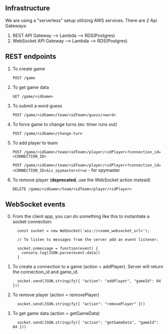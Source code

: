 ## Infrastructure

We are using a "serverless" setup utilizing AWS services. There are 2 Api Gateways:

1) REST API Gateway --> Lambda --> RDS(Postgres)
2) WebSocket API Gateway --> Lambda --> RDS(Postgres)

## REST endpoints

  1. To create game
      
      `POST /game`
      
  2. To get game data
  
      `GET /game/<idGame>`
      
  3. To submit a word guess
  
      `POST /game/<idGame>/team/<idTeam>/guess/<word>`
  
  4. To force game to change turns (ex: timer runs out)

      `POST /game/<idGame>/change-turn`
      
  5. To add player to team
  
      `POST /game/<idGame>/team/<idTeam>/player/<idPlayer>?connection_id=<CONNECTION_ID>`
      
      `POST /game/<idGame>/team/<idTeam>/player/<idPlayer>?connection_id=<CONNECTION_ID>&is_spymaster=true` - for spymaster
  
  6. To remove player (**deprecated**, use the WebSocket action instead)
  
      `DELETE /game/<idGame>/team/<idTeam>/player/<idPlayer>`
      

## WebSocket events

  0. From the client app, you can do something like this to instantiate a socket connection:
  
      ```
        const socket = new WebSocket('wss://<some_websocket_url>');
        
        // To listen to messages from the server add an event listener:
        
        socket.onmessage = function(event) {
          console.log(JSON.parse(event.data))
        }
      ```

  1. To create a connection to a game (action = addPlayer). Server will return the connection_id and game_id.
      
      ```
        socket.send(JSON.stringify({ "action": "addPlayer", "gameId": 84 }))  
      ```
  
  2. To remove player (action = removePlayer)
  
      ```
        socket.send(JSON.stringify({ "action": "removePlayer" }))  
      ```
      
  3. To get game data (action = getGameData)
  
      ```
        socket.send(JSON.stringify({ "action": "getGameData", "gameId": 84 }))  
      ```
